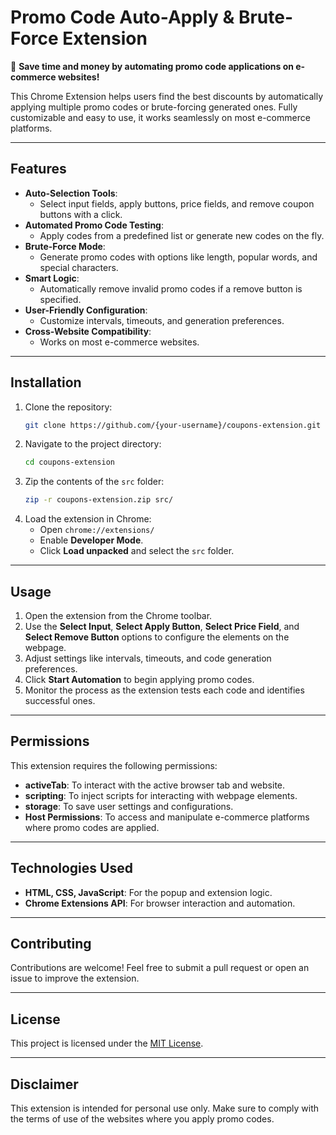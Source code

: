 # Promo Code Auto-Apply & Brute-Force Extension

🚀 **Save time and money by automating promo code applications on e-commerce websites!**

This Chrome Extension helps users find the best discounts by automatically applying multiple promo codes or brute-forcing generated ones. Fully customizable and easy to use, it works seamlessly on most e-commerce platforms.

---

## Features

- **Auto-Selection Tools**: 
  - Select input fields, apply buttons, price fields, and remove coupon buttons with a click.
- **Automated Promo Code Testing**: 
  - Apply codes from a predefined list or generate new codes on the fly.
- **Brute-Force Mode**: 
  - Generate promo codes with options like length, popular words, and special characters.
- **Smart Logic**: 
  - Automatically remove invalid promo codes if a remove button is specified.
- **User-Friendly Configuration**: 
  - Customize intervals, timeouts, and generation preferences.
- **Cross-Website Compatibility**: 
  - Works on most e-commerce websites.

---

## Installation

1. Clone the repository:
   ```bash
   git clone https://github.com/{your-username}/coupons-extension.git
   ```
2. Navigate to the project directory:
   ```bash
   cd coupons-extension
   ```
3. Zip the contents of the `src` folder:
   ```bash
   zip -r coupons-extension.zip src/
   ```
4. Load the extension in Chrome:
   - Open `chrome://extensions/`
   - Enable **Developer Mode**.
   - Click **Load unpacked** and select the `src` folder.

---

## Usage

1. Open the extension from the Chrome toolbar.
2. Use the **Select Input**, **Select Apply Button**, **Select Price Field**, and **Select Remove Button** options to configure the elements on the webpage.
3. Adjust settings like intervals, timeouts, and code generation preferences.
4. Click **Start Automation** to begin applying promo codes.
5. Monitor the process as the extension tests each code and identifies successful ones.

---

## Permissions

This extension requires the following permissions:

- **activeTab**: To interact with the active browser tab and website.
- **scripting**: To inject scripts for interacting with webpage elements.
- **storage**: To save user settings and configurations.
- **Host Permissions**: To access and manipulate e-commerce platforms where promo codes are applied.

---

## Technologies Used

- **HTML, CSS, JavaScript**: For the popup and extension logic.
- **Chrome Extensions API**: For browser interaction and automation.

---

## Contributing

Contributions are welcome! Feel free to submit a pull request or open an issue to improve the extension.

---

## License

This project is licensed under the [MIT License](LICENSE).

---

## Disclaimer

This extension is intended for personal use only. Make sure to comply with the terms of use of the websites where you apply promo codes.
